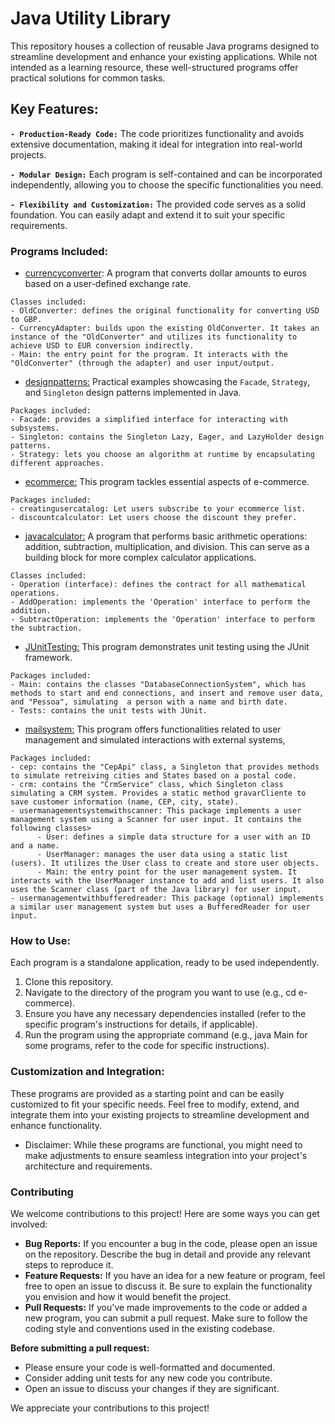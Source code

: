 # Java Utility Library

This repository houses a collection of reusable Java programs designed to streamline development and enhance your existing applications. While not intended as a learning resource, these well-structured programs offer practical solutions for common tasks.

## Key Features:

**`- Production-Ready Code:`** The code prioritizes functionality and avoids extensive documentation, making it ideal for integration into real-world projects.

**`- Modular Design:`** Each program is self-contained and can be incorporated independently, allowing you to choose the specific functionalities you need.

**`- Flexibility and Customization:`** The provided code serves as a solid foundation. You can easily adapt and extend it to suit your specific requirements.

### Programs Included:

- [currencyconverter](https://github.com/amandaestevez/00-JAVA-PROGRAMMING/tree/50cc973b9afe2fe06dac6635bca4bfe2333c9b64/src/currencyconverter): A program that converts dollar amounts to euros based on a user-defined exchange rate.

```
Classes included:
- OldConverter: defines the original functionality for converting USD to GBP.
- CurrencyAdapter: builds upon the existing OldConverter. It takes an instance of the "OldConverter" and utilizes its functionality to achieve USD to EUR conversion indirectly.
- Main: the entry point for the program. It interacts with the "OldConverter" (through the adapter) and user input/output. 
```

- [designpatterns:](https://github.com/amandaestevez/00-JAVA-PROGRAMMING/tree/50cc973b9afe2fe06dac6635bca4bfe2333c9b64/src/designpatterns) Practical examples showcasing the `Facade`, `Strategy`, and `Singleton` design patterns implemented in Java. 

```
Packages included:
- Facade: provides a simplified interface for interacting with subsystems.
- Singleton: contains the Singleton Lazy, Eager, and LazyHolder design patterns.
- Strategy: lets you choose an algorithm at runtime by encapsulating different approaches.
```
- [ecommerce:](https://github.com/amandaestevez/00-JAVA-PROGRAMMING/tree/50cc973b9afe2fe06dac6635bca4bfe2333c9b64/src/ecommerce) This program tackles essential aspects of e-commerce.

```
Packages included:
- creatingusercatalog: Let users subscribe to your ecommerce list.
- discountcalculator: Let users choose the discount they prefer.
```

- [javacalculator:](https://github.com/amandaestevez/00-JAVA-PROGRAMMING/tree/29712724f52decd0aafae0fd313d2a290890ca12/src/javacalculator) A program that performs basic arithmetic operations: addition, subtraction, multiplication, and division. This can serve as a building block for more complex calculator applications.

```
Classes included:
- Operation (interface): defines the contract for all mathematical operations.
- AddOperation: implements the 'Operation' interface to perform the addition.
- SubtractOperation: implements the 'Operation' interface to perform the subtraction.
```


- [JUnitTesting:](https://github.com/amandaestevez/00-JAVA-PROGRAMMING/tree/51e11c824903f04cb0028bd322b23ccb6dbb6d0c/src/JUnitTesting) This program demonstrates unit testing using the JUnit framework.

```
Packages included:
- Main: contains the classes "DatabaseConnectionSystem", which has methods to start and end connections, and insert and remove user data, and "Pessoa", simulating  a person with a name and birth date.
- Tests: contains the unit tests with JUnit.
 ```

- [mailsystem:](https://github.com/amandaestevez/00-JAVA-PROGRAMMING/tree/51e11c824903f04cb0028bd322b23ccb6dbb6d0c/src/mailsystem) This program offers functionalities related to user management and simulated interactions with external systems,

```
Packages included:
- cep: contains the "CepApi" class, a Singleton that provides methods to simulate retreiving cities and States based on a postal code.
- crm: contains the "CrmService" class, which Singleton class simulating a CRM system. Provides a static method gravarCliente to save customer information (name, CEP, city, state).
- usermanagementsystemwithscanner: This package implements a user management system using a Scanner for user input. It contains the following classes>
      - User: defines a simple data structure for a user with an ID and a name.
      - UserManager: manages the user data using a static list (users). It utilizes the User class to create and store user objects.
      - Main: the entry point for the user management system. It interacts with the UserManager instance to add and list users. It also uses the Scanner class (part of the Java library) for user input.  
- usermanagementwithbufferedreader: This package (optional) implements a similar user management system but uses a BufferedReader for user input.
```

### How to Use:

Each program is a standalone application, ready to be used independently.

1. Clone this repository.
2. Navigate to the directory of the program you want to use (e.g., cd e-commerce).
3. Ensure you have any necessary dependencies installed (refer to the specific program's instructions for details, if applicable).
4. Run the program using the appropriate command (e.g., java Main for some programs, refer to the code for specific instructions).

### Customization and Integration:

These programs are provided as a starting point and can be easily customized to fit your specific needs. Feel free to modify, extend, and integrate them into your existing projects to streamline development and enhance functionality.

- Disclaimer: While these programs are functional, you might need to make adjustments to ensure seamless integration into your project's architecture and requirements.

### Contributing

We welcome contributions to this project! Here are some ways you can get involved:

* **Bug Reports:** If you encounter a bug in the code, please open an issue on the repository. Describe the bug in detail and provide any relevant steps to reproduce it.
* **Feature Requests:** If you have an idea for a new feature or program, feel free to open an issue to discuss it. Be sure to explain the functionality you envision and how it would benefit the project.
* **Pull Requests:** If you've made improvements to the code or added a new program, you can submit a pull request. Make sure to follow the coding style and conventions used in the existing codebase.

**Before submitting a pull request:**

* Please ensure your code is well-formatted and documented.
* Consider adding unit tests for any new code you contribute.
* Open an issue to discuss your changes if they are significant.

We appreciate your contributions to this project!
